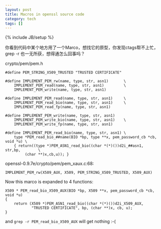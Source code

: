 ```yaml
---
layout: post
title: Macros in openssl source code
category: tech
tags: []
---
```

{% include JB/setup %}

你看到代码中某个地方用了一个Marco，想找它的原型，你发现ctags帮不上忙，grep -r
也一无所获，想得通怎么回事吗？

crypto/pem/pem.h

    #define PEM_STRING_X509_TRUSTED "TRUSTED CERTIFICATE"
    
    #define IMPLEMENT_PEM_rw(name, type, str, asn1)       \
        IMPLEMENT_PEM_read(name, type, str, asn1)         \
        IMPLEMENT_PEM_write(name, type, str, asn1)
    
    #define IMPLEMENT_PEM_read(name, type, str, asn1)     \
        IMPLEMENT_PEM_read_bio(name, type, str, asn1)     \
        IMPLEMENT_PEM_read_fp(name, type, str, asn1)
    
    #define IMPLEMENT_PEM_write(name, type, str, asn1)     
        IMPLEMENT_PEM_write_bio(name, type, str, asn1)    \
        IMPLEMENT_PEM_write_fp(name, type, str, asn1)
    
    #define IMPLEMENT_PEM_read_bio(name, type, str, asn1) \
        type *PEM_read_bio_##name(BIO *bp, type **x, pem_password_cb *cb, void *u) \
        { return((type *)PEM_ASN1_read_bio((char *(*)())d2i_##asn1, str,bp,        \
             (char **)x,cb,u)); }

openssl-0.9.7e/crypto/pem/pem\_xaux.c:68:

    IMPLEMENT_PEM_rw(X509_AUX, X509, PEM_STRING_X509_TRUSTED, X509_AUX)

Now this marco is expanded to 4 functions:

    X509 * PEM_read_bio_X509_AUX(BIO *bp, X509 **x, pem_password_cb *cb, void *u)
    {
        return (X509 *)PEM_ASN1_read_bio((char *(*)())d2i_X509_AUX,
                "TRUSTED CERTIFICATE", bp, (char **)x, cb, u);
    }

and `grep -r PEM_read_bio_X509_AUX` will get nothing :-(
